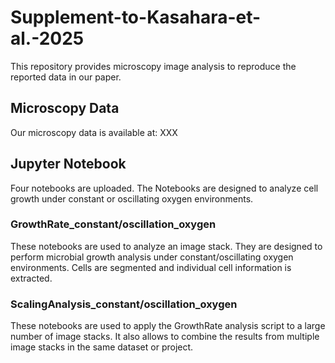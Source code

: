 # Supplement-to-Kasahara-et-al.-2025
This repository provides microscopy image analysis to reproduce the reported data in our paper. 

## Microscopy Data
Our microscopy data is available at:
XXX

## Jupyter Notebook
Four notebooks are uploaded. The Notebooks are designed to analyze cell growth under constant or oscillating oxygen environments. 

### GrowthRate_constant/oscillation_oxygen
These notebooks are used to analyze an image stack. They are designed to perform microbial growth analysis under constant/oscillating oxygen environments. Cells are segmented and individual cell information is extracted. 

### ScalingAnalysis_constant/oscillation_oxygen
These notebooks are used to apply the GrowthRate analysis script to a large number of image stacks. It also allows to combine the results from multiple image stacks in the same dataset or project. 
